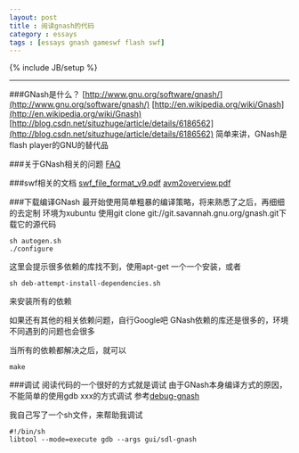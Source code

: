 ```yaml
---
layout: post
title : 阅读gnash的代码
category : essays
tags : [essays gnash gameswf flash swf]
---
```

{% include JB/setup %}

---

###GNash是什么？
[http://www.gnu.org/software/gnash/](http://www.gnu.org/software/gnash/)
[http://en.wikipedia.org/wiki/Gnash](http://en.wikipedia.org/wiki/Gnash)
[http://blog.csdn.net/situzhuge/article/details/6186562](http://blog.csdn.net/situzhuge/article/details/6186562)
简单来讲，GNash是flash player的GNU的替代品

###关于GNash相关的问题
[FAQ](http://www.gnashdev.org/?q=node/25)

###swf相关的文档
[swf_file_format_v9.pdf](http://pan.baidu.com/s/1i3BpNI9)
[avm2overview.pdf](http://pan.baidu.com/s/1eQna3kA)

###下载编译GNash
最开始使用简单粗暴的编译策略，将来熟悉了之后，再细细的去定制
环境为xubuntu
使用git clone git://git.savannah.gnu.org/gnash.git下载它的源代码
    
    sh autogen.sh
    ./configure

这里会提示很多依赖的库找不到，使用apt-get 一个一个安装，或者

    sh deb-attempt-install-dependencies.sh
    
来安装所有的依赖

如果还有其他的相关依赖问题，自行Google吧
GNash依赖的库还是很多的，环境不同遇到的问题也会很多

当所有的依赖都解决之后，就可以

    make
    
###调试
阅读代码的一个很好的方式就是调试
由于GNash本身编译方式的原因，不能简单的使用gdb xxx的方式调试
参考[debug-gnash](http://wiki.gnashdev.org/Debugging_Tips)

我自己写了一个sh文件，来帮助我调试

    #!/bin/sh
    libtool --mode=execute gdb --args gui/sdl-gnash
    
